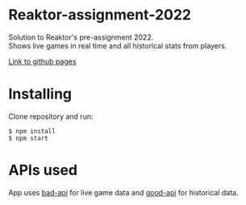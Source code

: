 # Reaktor-assignment-2022

Solution to Reaktor's pre-assignment 2022.     
Shows live games in real time and all historical stats from players.

[Link to github pages](ottanh.github.io/reaktor-assignment-2022/)

# Installing

Clone repository and run:
```
$ npm install
$ npm start
```

# APIs used

App uses [bad-api](https://bad-api-assignment.reaktor.com/) for live game data and [good-api](https://github.com/Ottanh/good-api) for historical data.
